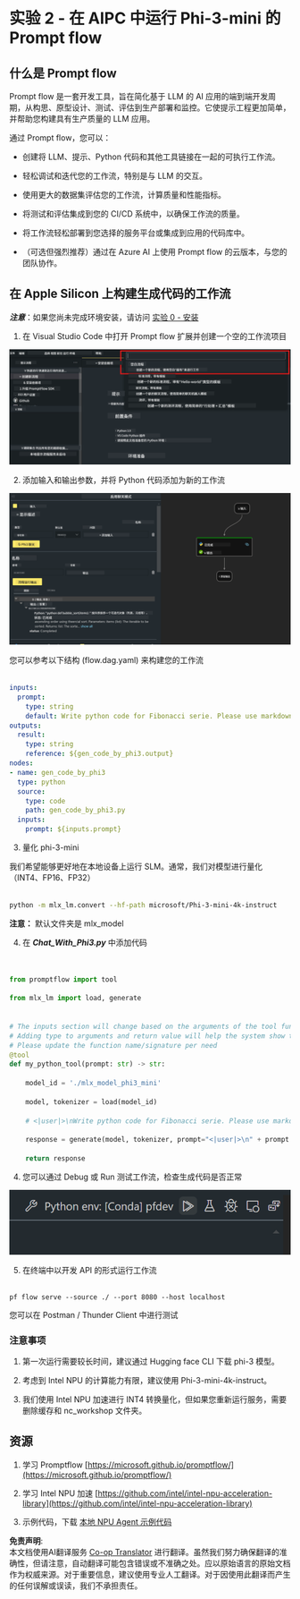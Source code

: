 <!--
CO_OP_TRANSLATOR_METADATA:
{
  "original_hash": "830eb246b6fa04f22004b271f3294cfc",
  "translation_date": "2025-04-03T07:48:46+00:00",
  "source_file": "md\\02.Application\\02.Code\\Phi3\\VSCodeExt\\HOL\\Apple\\02.PromptflowWithMLX.md",
  "language_code": "zh"
}
-->
# **实验 2 - 在 AIPC 中运行 Phi-3-mini 的 Prompt flow**

## **什么是 Prompt flow**

Prompt flow 是一套开发工具，旨在简化基于 LLM 的 AI 应用的端到端开发周期，从构思、原型设计、测试、评估到生产部署和监控。它使提示工程更加简单，并帮助您构建具有生产质量的 LLM 应用。

通过 Prompt flow，您可以：

- 创建将 LLM、提示、Python 代码和其他工具链接在一起的可执行工作流。

- 轻松调试和迭代您的工作流，特别是与 LLM 的交互。

- 使用更大的数据集评估您的工作流，计算质量和性能指标。

- 将测试和评估集成到您的 CI/CD 系统中，以确保工作流的质量。

- 将工作流轻松部署到您选择的服务平台或集成到应用的代码库中。

- （可选但强烈推荐）通过在 Azure AI 上使用 Prompt flow 的云版本，与您的团队协作。



## **在 Apple Silicon 上构建生成代码的工作流**

***注意***：如果您尚未完成环境安装，请访问 [实验 0 - 安装](./01.Installations.md)

1. 在 Visual Studio Code 中打开 Prompt flow 扩展并创建一个空的工作流项目

![create](../../../../../../../../../translated_images/pf_create.d6172d8277a78a7fa82cd6ff727ed44e037fa78b662f1f62d5963f36d712d229.zh.png)

2. 添加输入和输出参数，并将 Python 代码添加为新的工作流

![flow](../../../../../../../../../translated_images/pf_flow.d5646a323fb7f444c0b98b4521057a592325c583e7ba18bc31500bc0415e9ef3.zh.png)


您可以参考以下结构 (flow.dag.yaml) 来构建您的工作流

```yaml

inputs:
  prompt:
    type: string
    default: Write python code for Fibonacci serie. Please use markdown as output
outputs:
  result:
    type: string
    reference: ${gen_code_by_phi3.output}
nodes:
- name: gen_code_by_phi3
  type: python
  source:
    type: code
    path: gen_code_by_phi3.py
  inputs:
    prompt: ${inputs.prompt}


```

3. 量化 phi-3-mini

我们希望能够更好地在本地设备上运行 SLM。通常，我们对模型进行量化（INT4、FP16、FP32）

```bash

python -m mlx_lm.convert --hf-path microsoft/Phi-3-mini-4k-instruct

```

**注意：** 默认文件夹是 mlx_model 

4. 在 ***Chat_With_Phi3.py*** 中添加代码

```python


from promptflow import tool

from mlx_lm import load, generate


# The inputs section will change based on the arguments of the tool function, after you save the code
# Adding type to arguments and return value will help the system show the types properly
# Please update the function name/signature per need
@tool
def my_python_tool(prompt: str) -> str:

    model_id = './mlx_model_phi3_mini'

    model, tokenizer = load(model_id)

    # <|user|>\nWrite python code for Fibonacci serie. Please use markdown as output<|end|>\n<|assistant|>

    response = generate(model, tokenizer, prompt="<|user|>\n" + prompt  + "<|end|>\n<|assistant|>", max_tokens=2048, verbose=True)

    return response


```

4. 您可以通过 Debug 或 Run 测试工作流，检查生成代码是否正常

![RUN](../../../../../../../../../translated_images/pf_run.d918637dc00f61e9bdeec37d4cc9646f77d270ac9203bcce13569f3157202b6e.zh.png)

5. 在终端中以开发 API 的形式运行工作流

```

pf flow serve --source ./ --port 8080 --host localhost   

```

您可以在 Postman / Thunder Client 中进行测试


### **注意事项**

1. 第一次运行需要较长时间，建议通过 Hugging face CLI 下载 phi-3 模型。

2. 考虑到 Intel NPU 的计算能力有限，建议使用 Phi-3-mini-4k-instruct。

3. 我们使用 Intel NPU 加速进行 INT4 转换量化，但如果您重新运行服务，需要删除缓存和 nc_workshop 文件夹。



## **资源**

1. 学习 Promptflow [https://microsoft.github.io/promptflow/](https://microsoft.github.io/promptflow/)

2. 学习 Intel NPU 加速 [https://github.com/intel/intel-npu-acceleration-library](https://github.com/intel/intel-npu-acceleration-library)

3. 示例代码，下载 [本地 NPU Agent 示例代码](../../../../../../../../../code/07.Lab/01/AIPC/local-npu-agent)

**免责声明**:  
本文档使用AI翻译服务 [Co-op Translator](https://github.com/Azure/co-op-translator) 进行翻译。虽然我们努力确保翻译的准确性，但请注意，自动翻译可能包含错误或不准确之处。应以原始语言的原始文档作为权威来源。对于重要信息，建议使用专业人工翻译。对于因使用此翻译而产生的任何误解或误读，我们不承担责任。